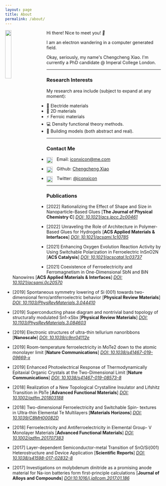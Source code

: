 ```yaml
---
layout: page
title: About
permalink: /about/
---
```


<style>
.wave {
  animation-name: wave-animation;  /* Refers to the name of your @keyframes element below */
  animation-duration: 2.5s;        /* Change to speed up or slow down */
  animation-iteration-count: infinite;  /* Never stop waving :) */
  transform-origin: 70% 70%;       /* Pivot around the bottom-left palm */
  display: inline-block;
}

@keyframes wave-animation {
    0% { transform: rotate( 0.0deg) }
   10% { transform: rotate(14.0deg) }  /* The following five values can be played with to make the waving more or less extreme */
   20% { transform: rotate(-8.0deg) }
   30% { transform: rotate(14.0deg) }
   40% { transform: rotate(-4.0deg) }
   50% { transform: rotate(10.0deg) }
   60% { transform: rotate( 0.0deg) }  /* Reset for the last half to pause */
  100% { transform: rotate( 0.0deg) }
}
</style>


<img align="left" style='filter: invert(0%);padding-right: 30px;' src="{{site.baseurl}}/assets/img/Profile_pic.png" width="20%">

Hi there! Nice to meet you! <span class="wave">👋 </span>

I am an electron wandering in a computer generated field.

Okay, seriously, my name's Chengcheng Xiao. I'm currently a PhD candidate @ Imperal College London.


---

### Research Interests

My research area include (subject to expand at any moment):

- 🫧 Electride materials
- 🧱 2D materials
- ⚡️ Ferroic materials
- 💻 Density functional theory methods.
- 🚂 Building models (both abstract and real).


<!-- ---

### Free time activities (if you find this section and want to have some fun with me, drop me an email!)

- 🥾 Hiking
- 🏃 Jogging
- 🏛 Museum-ing
- 📚 Reading XKCD -->

---

### Contact Me
- <img align="left" style='padding-left: 0px; padding-right: 10px;filter: invert(0%);position: relative;top: 2px' src="{{site.baseurl}}/assets/img/icon-email.svg" width="20px"> Email: [iconxicon@me.com](mailto:iconxicon@me.com)

- <img align="left" style='padding-left: 0px;padding-right: 10px;filter: invert(0%);position: relative;top: 2px' src="{{site.baseurl}}/assets/img/icon-github.svg" width="20px"> Github: [Chengcheng Xiao](https://github.com/Chengcheng-Xiao)

- <img align="left" style='padding-left: 0px;padding-right: 10px;filter: invert(0%);position: relative;top: 2px' src="{{site.baseurl}}/assets/img/icon-twitter.svg" width="20px"> Twitter: [@iconxicon](https://twitter.com/iconxicon)

---

### Publications

 - [2022] Rationalizing the Effect of Shape and Size in Nanoparticle-Based Glues [**The Journal of Physical Chemistry C**] [_DOI: 10.1021/acs.jpcc.2c00461_](https://doi.org/10.1021/acs.jpcc.2c00461)

 - [2022] Unraveling the Role of Architecture in Polymer-Based Glues for Hydrogels [**ACS Applied Materials & Interfaces**] [_DOI: 10.1021/acsami.1c10785_](https://doi.org/10.1021/acsami.1c10785)

 - [2021] Enhancing Oxygen Evolution Reaction Activity by Using Switchable Polarization in Ferroelectric InSnO2N [**ACS Catalysis**] [_DOI: 10.1021/acscatal.1c03737_](https://doi.org/10.1021/acscatal.1c03737)

 - [2021] Coexistence of Ferroelectricity and Ferromagnetism in One-Dimensional SbN and BiN Nanowires [**ACS Applied Materials & Interfaces**] [_DOI: 10.1021/acsami.0c20570_](https://doi.org/10.1021/acsami.0c20570)

 - [2019] Spontaneous symmetry lowering of Si (001) towards two-dimensional ferro/antiferroelectric behavior [**Physical Review Materials**] [_DOI: 10.1103/PhysRevMaterials.3.044410_](https://doi.org/10.1103/PhysRevMaterials.3.044410)

 - [2019] Superconducting phase diagram and nontrivial band topology of structurally modulated Sn1-xSbx [**Physical Review Materials**] [_DOI: 10.1103/PhysRevMaterials.3.084603_](https://doi.org/10.1103/PhysRevMaterials.3.084603)

 - [2019] Electronic structures of ultra-thin tellurium nanoribbons [**Nanoscale**] [_DOI: 10.1039/c9nr04112e_](https://doi.org/10.1039/c9nr04112e_)

 - [2019] Room-temperature ferroelectricity in MoTe2 down to the atomic monolayer limit [**Nature Communications**] [_DOI: 10.1038/s41467-019-09669-x_](https://doi.org/10.1038/s41467-019-09669-x)

 - [2019] Enhanced Photoelectrical Response of Thermodynamically Epitaxial Organic Crystals at the Two-Dimensional Limit [**Nature Communications**] [_DOI: 10.1038/s41467-019-08573-8_](https://doi.org/10.1038/s41467-019-08573-8)

 - [2018] Realization of a New Topological Crystalline Insulator and Lifshitz Transition in PbTe [**Advanced Functional Materials**] [_DOI: 10.1002/adfm.201803188_](https://doi.org/10.1002/adfm.201803188)

 - [2018] Two-dimensional Ferroelectricity and Switchable Spin- textures in Ultra-thin Elemental Te Multilayers [**Materials Horizons**] [_DOI: 10.1039/C8MH00082D_](https://doi.org/10.1039/C8MH00082D)

 - [2018] Ferroelectricity and Antiferroelectricity in Elemental Group- V Monolayer Materials [**Advanced Functional Materials**] [_DOI: 10.1002/adfm.201707383_](https://doi.org/10.1002/adfm.201707383)

 - [2017] Layer-dependent Semiconductor-metal Transition of SnO/Si(001) Heterostructure and Device Application [**Scientific Reports**] [_DOI: 10.1038/s41598-017-02832-8_](https://doi.org/10.1038/s41598-017-02832-8)

 - [2017] Investigations on molybdenum dinitride as a promising anode material for Na-ion batteries form first-principle calculations [**Journal of Alloys and Compounds**] [_DOI:10.1016/j.jallcom.2017.01.186_](https://doi.org/10.1016/j.jallcom.2017.01.186)
